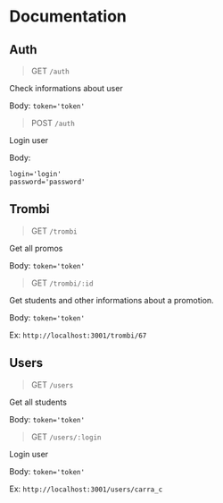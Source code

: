 # Documentation
## Auth
> GET `/auth`

Check informations about user

Body:
`token='token'`

> POST `/auth`

Login user

Body:
```
login='login'
password='password'
```

## Trombi
> GET `/trombi`

Get all promos

Body:
`token='token'`

> GET `/trombi/:id`

Get students and other informations about a promotion.

Body:
`token='token'`

Ex:
`http://localhost:3001/trombi/67`

## Users
> GET `/users`

Get all students

Body:
`token='token'`

> GET `/users/:login`

Login user

Body:
`token='token'`

Ex:
`http://localhost:3001/users/carra_c`
